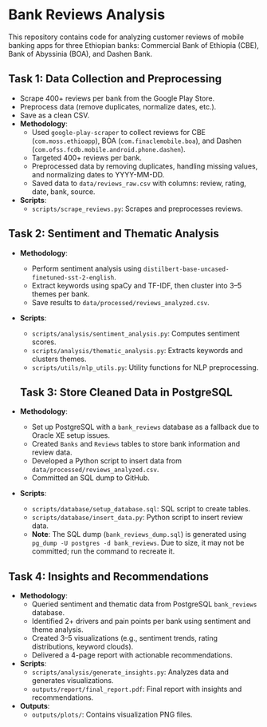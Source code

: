 # Bank Reviews Analysis
This repository contains code for analyzing customer reviews of mobile banking apps for three Ethiopian banks: Commercial Bank of Ethiopia (CBE), Bank of Abyssinia (BOA), and Dashen Bank.

## Task 1: Data Collection and Preprocessing
- Scrape 400+ reviews per bank from the Google Play Store.
- Preprocess data (remove duplicates, normalize dates, etc.).
- Save as a clean CSV.
- **Methodology**:
  - Used `google-play-scraper` to collect reviews for CBE (`com.moss.ethioapp`), BOA (`com.finaclemobile.boa`), and Dashen (`com.ofss.fcdb.mobile.android.phone.dashen`).
  - Targeted 400+ reviews per bank.
  - Preprocessed data by removing duplicates, handling missing values, and normalizing dates to YYYY-MM-DD.
  - Saved data to `data/reviews_raw.csv` with columns: review, rating, date, bank, source.
- **Scripts**:
  - `scripts/scrape_reviews.py`: Scrapes and preprocesses reviews.

## Task 2: Sentiment and Thematic Analysis
- **Methodology**:
  - Perform sentiment analysis using `distilbert-base-uncased-finetuned-sst-2-english`.
  - Extract keywords using spaCy and TF-IDF, then cluster into 3–5 themes per bank.
  - Save results to `data/processed/reviews_analyzed.csv`.
- **Scripts**:
  - `scripts/analysis/sentiment_analysis.py`: Computes sentiment scores.
  - `scripts/analysis/thematic_analysis.py`: Extracts keywords and clusters themes.
  - `scripts/utils/nlp_utils.py`: Utility functions for NLP preprocessing.

  ## Task 3: Store Cleaned Data in PostgreSQL
- **Methodology**:
  - Set up PostgreSQL with a `bank_reviews` database as a fallback due to Oracle XE setup issues.
  - Created `Banks` and `Reviews` tables to store bank information and review data.
  - Developed a Python script to insert data from `data/processed/reviews_analyzed.csv`.
  - Committed an SQL dump to GitHub.
- **Scripts**:
  - `scripts/database/setup_database.sql`: SQL script to create tables.
  - `scripts/database/insert_data.py`: Python script to insert review data.
  - **Note**: The SQL dump (`bank_reviews_dump.sql`) is generated using `pg_dump -U postgres -d bank_reviews`. Due to size, it may not be committed; run the command to recreate it.
## Task 4: Insights and Recommendations
- **Methodology**:
  - Queried sentiment and thematic data from PostgreSQL `bank_reviews` database.
  - Identified 2+ drivers and pain points per bank using sentiment and theme analysis.
  - Created 3–5 visualizations (e.g., sentiment trends, rating distributions, keyword clouds).
  - Delivered a 4-page report with actionable recommendations.
- **Scripts**:
  - `scripts/analysis/generate_insights.py`: Analyzes data and generates visualizations.
  - `outputs/report/final_report.pdf`: Final report with insights and recommendations.
- **Outputs**:
  - `outputs/plots/`: Contains visualization PNG files.